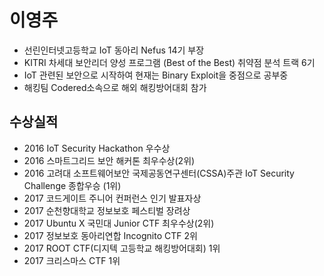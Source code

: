 # 이영주
- 선린인터넷고등학교 IoT 동아리 Nefus 14기 부장
- KITRI 차세대 보안리더 양성 프로그램 (Best of the Best) 취약점 분석 트랙 6기
- IoT 관련된 보안으로 시작하여 현재는 Binary Exploit을 중점으로 공부중
- 해킹팀 Codered소속으로 해외 해킹방어대회 참가


## 수상실적
- 2016 IoT Security Hackathon 우수상
- 2016 스마트그리드 보안 해커톤 최우수상(2위)
- 2016 고려대 소프트웨어보안 국제공동연구센터(CSSA)주관 IoT Security Challenge 종합우승 (1위)
- 2017 코드게이트 주니어 컨퍼런스 인기 발표자상
- 2017 순천향대학교 정보보호 페스티벌 장려상
- 2017 Ubuntu X 국민대 Junior CTF 최우수상(2위)
- 2017 정보보호 동아리연합 Incognito CTF 2위
- 2017 ROOT CTF(디지텍 고등학교 해킹방어대회) 1위
- 2017 크리스마스 CTF 1위
